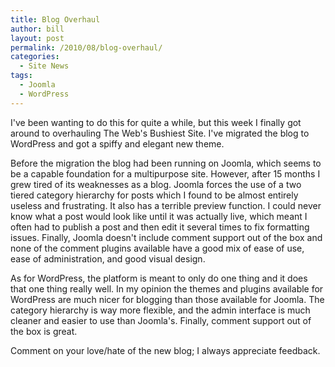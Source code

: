 ```yaml
---
title: Blog Overhaul
author: bill
layout: post
permalink: /2010/08/blog-overhaul/
categories:
  - Site News
tags:
  - Joomla
  - WordPress
---
```

I've been wanting to do this for quite a while, but this week I finally got
around to overhauling The Web's Bushiest Site. I've migrated the blog to
WordPress and got a spiffy and elegant new theme.

Before the migration the blog had been running on Joomla, which seems to be a
capable foundation for a multipurpose site. However, after 15 months I grew
tired of its weaknesses as a blog. Joomla forces the use of a two tiered
category hierarchy for posts which I found to be almost entirely useless and
frustrating. It also has a terrible preview function. I could never know what
a post would look like until it was actually live, which meant I often had to
publish a post and then edit it several times to fix formatting issues.
Finally, Joomla doesn't include comment support out of the box and none of the
comment plugins available have a good mix of ease of use, ease of
administration, and good visual design.

As for WordPress, the platform is meant to only do one thing and it does that
one thing really well. In my opinion the themes and plugins available for
WordPress are much nicer for blogging than those available for Joomla. The
category hierarchy is way more flexible, and the admin interface is much
cleaner and easier to use than Joomla's. Finally, comment support out of the
box is great.

Comment on your love/hate of the new blog; I always appreciate feedback.
